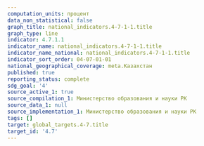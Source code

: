 ```yaml
---
computation_units: процент
data_non_statistical: false
graph_title: national_indicators.4-7-1-1.title
graph_type: line
indicator: 4.7.1.1
indicator_name: national_indicators.4-7-1-1.title
indicator_name_national: national_indicators.4-7-1-1.title
indicator_sort_order: 04-07-01-01
national_geographical_coverage: meta.Казахстан
published: true
reporting_status: complete
sdg_goal: '4'
source_active_1: true
source_compilation_1: Министерство образования и науки РК
source_data_1: null
source_implementation_1: Министерство образования и науки РК
tags: []
target: global_targets.4-7.title
target_id: '4.7'
---
```

